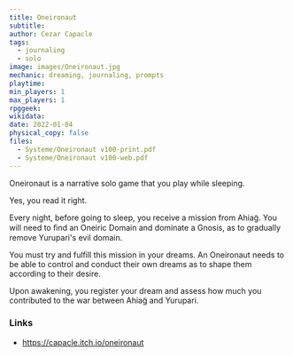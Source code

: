 ```yaml
---
title: Oneironaut
subtitle: 
author: Cezar Capacle
tags:
  - journaling
  - solo
image: images/Oneironaut.jpg
mechanic: dreaming, journaling, prompts
playtime: 
min_players: 1
max_players: 1
rpggeek:
wikidata:
date: 2022-01-04
physical_copy: false
files:
  - Systeme/Oneironaut v100-print.pdf
  - Systeme/Oneironaut v100-web.pdf
---
```


<!-- Excerpt Start -->
Oneironaut is a narrative solo game that you play while sleeping.

Yes, you read it right.

Every night, before going to sleep, you receive a mission from Ahiag̃.
You will need to ﬁnd an Oneiric Domain and dominate a Gnosis, as to
gradually remove Yurupari's evil domain.

You must try and fulfill this mission in your dreams. An Oneironaut needs
to be able to control and conduct their own dreams as to shape them
according to their desire.

Upon awakening, you register your dream and assess how much you
contributed to the war between Ahiag̃ and Yurupari.

<!-- Excerpt End -->

### Links

- https://capacle.itch.io/oneironaut 
